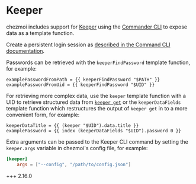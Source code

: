 # Keeper

chezmoi includes support for [Keeper](https://www.keepersecurity.com/) using the
[Commander CLI](https://docs.keeper.io/secrets-manager/commander-cli) to expose
data as a template function.

Create a persistent login session as [described in the Command CLI
documentation](https://docs.keeper.io/secrets-manager/commander-cli/using-commander/logging-in#persistent-login-sessions).

Passwords can be retrieved with the `keeperFindPassword` template function, for
example:

```text
examplePasswordFromPath = {{ keeperFindPassword "$PATH" }}
examplePasswordFromUid = {{ keeperFindPassword "$UID" }}
```

For retrieving more complex data, use the `keeper` template function with a UID
to retrieve structured data from [`keeper
get`](https://docs.keeper.io/secrets-manager/commander-cli/using-commander/command-reference/record-commands#get-command)
or the `keeperDataFields` template function which restructures the output of
`keeper get` in to a more convenient form, for example:

```text
keeperDataTitle = {{ (keeper "$UID").data.title }}
examplePassword = {{ index (keeperDataFields "$UID").password 0 }}
```

Extra arguments can be passed to the Keeper CLI command by setting the
`keeper.args` variable in chezmoi's config file, for example:

```toml title="~/.config/chezmoi/chezmoi.toml"
[keeper]
    args = ["--config", "/path/to/config.json"]
```

+++ 2.16.0
